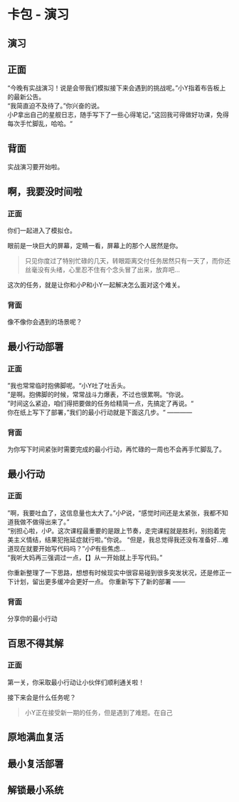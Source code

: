 # 卡包 - 演习
## 演习
## 正面
“今晚有实战演习！说是会带我们模拟接下来会遇到的挑战呢。”小Y指着布告板上的最新公告。  
“我简直迫不及待了。”你兴奋的说。  
小P拿出自己的星舰日志，随手写下了一些心得笔记，”这回我可得做好功课，免得每次手忙脚乱，哈哈。“

## 背面
实战演习要开始啦。

## 啊，我要没时间啦
### 正面
你们一起进入了模拟仓。

眼前是一块巨大的屏幕，定睛一看，屏幕上的那个人居然是你。  

> 只见你度过了特别忙碌的几天，转眼距离交付任务居然只有一天了，而你还丝毫没有头绪，心里忍不住有个念头冒了出来，放弃吧...

这次的任务，就是让你和小P和小Y一起解决怎么面对这个难关。

### 背面
像不像你会遇到的场景呢？

## 最小行动部署
### 正面
”我也常常临时抱佛脚呢。“小Y吐了吐舌头。  
”是啊。抱佛脚的时候，常常战斗力爆表，不过也很累啊。“你说。  
”时间这么紧迫，咱们得把要做的任务给精简一点，先搞定了再说。“  
你在纸上写下了部署，”我们的最小行动就是下面这几步。“
————

### 背面
为你写下时间紧张时需要完成的最小行动，再忙碌的一周也不会再手忙脚乱了。

## 最小行动
### 正面
”啊，我要吐血了，这信息量也太大了。”小P说，“感觉时间还是太紧张，我都不知道我做不做得出来了。”  
“别担心啦，小P。这次课程最重要的是跟上节奏，走完课程就是胜利，别抱着完美主义情结，结果犯拖延症就行啦。”你说。
“但是，我总觉得我还没有准备好...难道现在就要开始写代码吗？”小P有些焦虑...  
“我听大妈再三强调过一点，【】从一开始就上手写代码。”

你重新整理了一下思路，想想有时候现实中很容易碰到很多突发状况，还是修正一下计划，留出更多缓冲会更好一点。
你重新写下了新的部署
——

### 背面
分享你的最小行动

## 百思不得其解
### 正面
第一关，你采取最小行动让小伙伴们顺利通关啦！  

接下来会是什么任务呢？

> 小Y正在接受新一期的任务，但是遇到了难题。在自己

## 原地满血复活

## 最小复活部署

## 解锁最小系统

